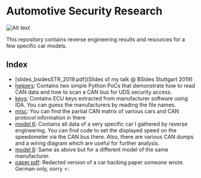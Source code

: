 # Automotive Security Research

![Alt text](/.res/logo.png?raw=true "Hax")

This repository contains reverse engineering results and resources for a few specific car models.

## Index

- [slides_bsidesSTR_2019.pdf](Slides of my talk @ BSides Stuttgart 2019)
- [helpers](helpers): Contains two simple Python PoCs that demonstrate how to read CAN data and how to scan a CAN bus for UDS security access.
- [keys](keys): Contains ECU keys extracted from manufacturer software using IDA. You can guess the manufacturers by reading the file names.
- [misc](misc): You can find the partial CAN matrix of various cars and CAN protocol information in there
- [model 6](model-6): Contains all data of a very specific car I gathered by reverse engineering. You can find code to set the displayed speed on the speedometer via the CAN bus there. Also, there are various CAN dumps and a wiring diagram which are useful for further analysis.
- [model 8](model-8): Same as above but for a different model of the same manufacturer.
- [paper.pdf](paper.pdf): Redacted version of a car hacking paper *someone* wrote. German only, sorry <:
